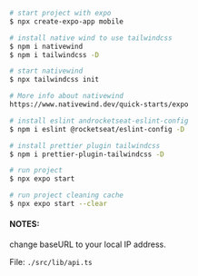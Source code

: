 ```bash
# start project with expo
$ npx create-expo-app mobile

# install native wind to use tailwindcss
$ npm i nativewind
$ npm i tailwindcss -D

# start nativewind
$ npx tailwindcss init

# More info about nativewind
https://www.nativewind.dev/quick-starts/expo

# install eslint androcketseat-eslint-config
$ npm i eslint @rocketseat/eslint-config -D

# install prettier plugin tailwindcss
$ npm i prettier-plugin-tailwindcss -D

# run project
$ npx expo start

# run project cleaning cache
$ npx expo start --clear

```

#### NOTES:
change baseURL to your local IP address.

File:
`./src/lib/api.ts`

